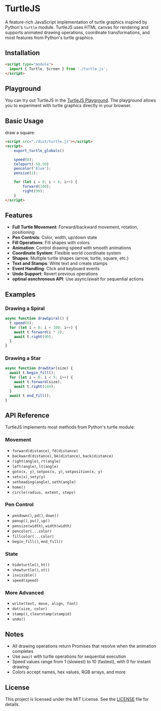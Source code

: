 # TurtleJS

A feature-rich JavaScript implementation of turtle graphics inspired by Python's `turtle` module. TurtleJS uses HTML canvas for rendering and supports animated drawing operations, coordinate transformations, and most features from Python's turtle graphics.

## Installation

```html
<script type="module">
  import { Turtle, Screen } from './turtle.js';
</script>
```

## Playground

You can try out TurtleJS in the [TurtleJS Playground](https://shlomil.github.io/turtlejs/examples/editor.html). The playground allows you to experiment with turtle graphics directly in your browser.

## Basic Usage
draw a square:
```html
<script src="./dist/turtle.js"></script>
<script>
    export_turtle_globals()

    speed(8);
    teleport(-50,50)
    pencolor('blue');
    pensize(2);

    for (let i = 0; i < 4; i++) {
        forward(100);
        right(90);
    }
</script>
```

## Features

- **Full Turtle Movement**: Forward/backward movement, rotation, positioning
- **Pen Controls**: Color, width, up/down state
- **Fill Operations**: Fill shapes with colors
- **Animation**: Control drawing speed with smooth animations
- **Coordinate System**: Flexible world coordinate system
- **Shapes**: Multiple turtle shapes (arrow, turtle, square, etc.)
- **Text and Stamps**: Write text and create stamps
- **Event Handling**: Click and keyboard events
- **Undo Support**: Revert previous operations
- **optinal asnchronous API**: Use async/await for sequential actions

## Examples

### Drawing a Spiral

```javascript
async function drawSpiral() {
  t.speed(8);
  for (let i = 0; i < 100; i++) {
    await t.forward(i * 2);
    await t.right(90);
  }
}
```

### Drawing a Star

```javascript
async function drawStar(size) {
  await t.begin_fill();
  for (let i = 0; i < 5; i++) {
    await t.forward(size);
    await t.right(144);
  }
  await t.end_fill();
}
```

## API Reference

TurtleJS implements most methods from Python's turtle module:

### Movement
- `forward(distance)`, `fd(distance)`
- `backward(distance)`, `bk(distance)`, `back(distance)`
- `right(angle)`, `rt(angle)`
- `left(angle)`, `lt(angle)`
- `goto(x, y)`, `setpos(x, y)`, `setposition(x, y)`
- `setx(x)`, `sety(y)`
- `setheading(angle)`, `seth(angle)`
- `home()`
- `circle(radius, extent, steps)`

### Pen Control
- `pendown()`, `pd()`, `down()`
- `penup()`, `pu()`, `up()`
- `pensize(width)`, `width(width)`
- `pencolor(...color)`
- `fillcolor(...color)`
- `begin_fill()`, `end_fill()`

### State
- `hideturtle()`, `ht()`
- `showturtle()`, `st()`
- `isvisible()`
- `speed(speed)`

### More Advanced
- `write(text, move, align, font)`
- `dot(size, color)`
- `stamp()`, `clearstamp(stampid)`
- `undo()`

## Notes

- All drawing operations return Promises that resolve when the animation completes
- Use `await` with turtle operations for sequential execution
- Speed values range from 1 (slowest) to 10 (fastest), with 0 for instant drawing
- Colors accept names, hex values, RGB arrays, and more

## License

This project is licensed under the MIT License. See the [LICENSE](LICENSE) file for details.
```
